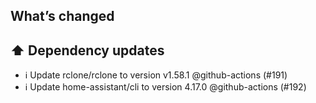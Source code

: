 ## What’s changed
## ⬆️ Dependency updates

- ℹ️ Update rclone/rclone to version v1.58.1 @github-actions (#191)
- ℹ️ Update home-assistant/cli to version 4.17.0 @github-actions (#192)
